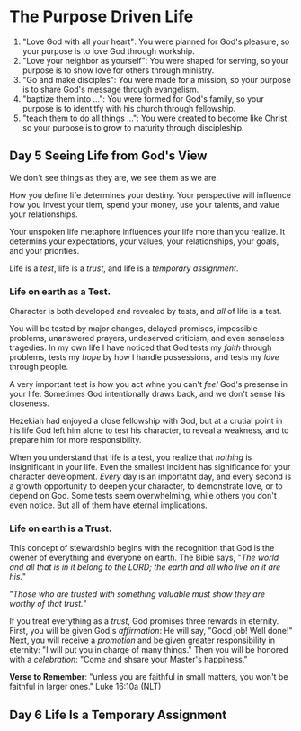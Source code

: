 # The Purpose Driven Life
1. "Love God with all your heart": You were planned for God's pleasure, so your purpose is to love God through workship.
2. "Love your neighbor as yourself": You were shaped for serving, so your purpose is to show love for others through ministry.
3. "Go and make disciples": You were made for a mission, so your purpose is to share God's message through evangelism.
4. "baptize them into ...": You were formed for God's family, so your purpose is to identitfy with his church through fellowship.
5. "teach them to do all things ...": You were created to become like Christ, so your purpose is to grow to maturity through discipleship.

## Day 5 Seeing Life from God's View

We don't see things as they are, we see them as we are. 

How you define life determines your destiny. Your perspective will influence how you invest your tiem, spend your money, use your talents, and value your relationships. 

Your unspoken life metaphore influences your life more than you realize. It determins your expectations, your values, your relationships, your goals, and your priorities. 

Life is a _test_, life is a _trust_, and life is a _temporary assignment_. 

### Life on earth as a Test. 
Character is both developed and revealed by tests, and _all_ of life is a test. 

You will be tested by major changes, delayed promises, impossible problems, unanswered prayers, undeserved criticism, and even senseless tragedies. In my own life I have noticed that God tests my _faith_ through problems, tests my _hope_ by how I handle possessions, and tests my _love_ through people. 

A very important test is how you act whne you can't _feel_ God's presense in your life. Sometimes God intentionally draws back, and we don't sense his closeness.

Hezekiah had enjoyed a close fellowship with God, but at a crutial point in his life God left him alone to test his character, to reveal a weakness, and to prepare him for more responsibility. 

When you understand that life is a test, you realize that _nothing_ is insignificant in your life. Even the smallest incident has significance for your character development. _Every_ day is an importatnt day, and every second is a growth opportunity to deepen your character, to demonstrate love, or to depend on God. Some tests seem overwhelming, while others you don't even notice. But all of them have eternal implications. 

### Life on earth is a Trust. 
This concept of stewardship begins with the recognition that God is the owener of everything and everyone on earth. The Bible says, "_The world and all that is in it belong to the LORD; the earth and all who live on it are his._"

"_Those who are trusted with something valuable must show they are worthy of that trust._"

If you treat everything as a _trust_, God promises three rewards in eternity. First, you will be given God's _affirmation_: He will say, "Good job! Well done!" Next, you will receive a _promotion_ and be given greater responsibility in eternity: "I will put you in charge of many things." Then you will be honored with a _celebration_: "Come and shsare your Master's happiness."

**Verse to Remember**: "unless you are faithful in small matters, you won't be faithful in larger ones." Luke 16:10a (NLT)
## Day 6 Life Is a Temporary Assignment 
